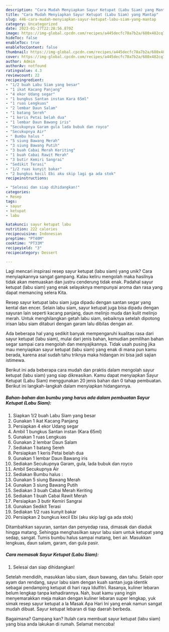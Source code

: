 ```yaml
---
description: "Cara Mudah Menyiapkan Sayur Ketupat (Labu Siam) yang Mantap"
title: "Cara Mudah Menyiapkan Sayur Ketupat (Labu Siam) yang Mantap"
slug: 446-cara-mudah-menyiapkan-sayur-ketupat-labu-siam-yang-mantap
category: Uncategorized
date: 2023-01-27T22:28:56.870Z
image: https://img-global.cpcdn.com/recipes/a445decfc78a7b2a/680x482cq70/sayur-ketupat-labu-siam-foto-resep-utama.jpg
hideToc: false
enableToc: true
enableTocContent: false
thumbnail: https://img-global.cpcdn.com/recipes/a445decfc78a7b2a/680x482cq70/sayur-ketupat-labu-siam-foto-resep-utama.jpg
cover: https://img-global.cpcdn.com/recipes/a445decfc78a7b2a/680x482cq70/sayur-ketupat-labu-siam-foto-resep-utama.jpg
author: Admin
authorAv: notfound
ratingvalue: 4.3
reviewcount: 22
recipeingredient:
- "1/2 buah Labu Siam yang besar"
- "1 ikat Kacang Panjang"
- "4 ekor Udang segar"
- "1 bungkus Santan instan Kara 65ml"
- "1 ruas Lengkuas"
- "2 lembar Daun Salam"
- "1 batang Sereh"
- "1 keris Petai belah dua"
- "1 lembar Daun Bawang iris"
- "Secukupnya Garam gula lada bubuk dan royco"
- "Secukupnya Air"
- " Bumbu halus "
- "5 siung Bawang Merah"
- "3 siung Bawang Putih"
- "3 buah Cabai Merah Keriting"
- "1 buah Cabai Rawit Merah"
- "3 butir Kemiri Sangrai"
- "Sedikit Terasi"
- "1/2 ruas kunyit bakar"
- "2 bungkus kecil Ebi aku skip lagi ga ada stok"
recipeinstructions:

- "Selesai dan siap dihidangkan!"
categories:
- Resep
tags:
- sayur
- ketupat
- labu

katakunci: sayur ketupat labu 
nutrition: 222 calories
recipecuisine: Indonesian
preptime: "PT40M"
cooktime: "PT33M"
recipeyield: "3"
recipecategory: Dessert

---
```





Lagi mencari inspirasi resep sayur ketupat (labu siam) yang unik? Cara menyiapkannya sangat gampang. Kalau keliru mengolah maka hasilnya tidak akan memuaskan dan justru cenderung tidak enak. Padahal sayur ketupat (labu siam) yang enak selayaknya mempunyai aroma dan rasa yang dapat memancing selera Kita.





Resep sayur ketupat labu siam juga dipadu dengan santan segar yang kental dan encer. Selain labu siam, sayur ketupat juga bisa dipadu dengan sayuran lain seperti kacang panjang, daun melinjo muda dan kulit melinjo merah. Untuk menghilangkan getah labu siam, sebaiknya setelah dipotong irisan labu siam ditaburi dengan garam lalu dibilas dengan air.

Ada beberapa hal yang sedikit banyak mempengaruhi kualitas rasa dari sayur ketupat (labu siam), mulai dari jenis bahan, kemudian pemilihan bahan segar sampai cara mengolah dan menyajikannya. Tidak usah pusing jika mau menyiapkan sayur ketupat (labu siam) yang enak di mana pun kamu berada, karena asal sudah tahu triknya maka hidangan ini bisa jadi sajian istimewa.






Berikut ini ada beberapa cara mudah dan praktis dalam mengolah sayur ketupat (labu siam) yang siap dikreasikan. Kamu dapat menyiapkan Sayur Ketupat (Labu Siam) menggunakan 20 jenis bahan dan 0 tahap pembuatan. Berikut ini langkah-langkah dalam menyiapkan hidangannya.

<!--inarticleads1-->

##### Bahan-bahan dan bumbu yang harus ada dalam pembuatan Sayur Ketupat (Labu Siam):

1. Siapkan 1/2 buah Labu Siam yang besar
1. Gunakan 1 ikat Kacang Panjang
1. Persiapkan 4 ekor Udang segar
1. Ambil 1 bungkus Santan instan (Kara 65ml)
1. Gunakan 1 ruas Lengkuas
1. Gunakan 2 lembar Daun Salam
1. Sediakan 1 batang Sereh
1. Persiapkan 1 keris Petai belah dua
1. Gunakan 1 lembar Daun Bawang iris
1. Sediakan Secukupnya Garam, gula, lada bubuk dan royco
1. Ambil Secukupnya Air
1. Sediakan  Bumbu halus :
1. Gunakan 5 siung Bawang Merah
1. Gunakan 3 siung Bawang Putih
1. Sediakan 3 buah Cabai Merah Keriting
1. Sediakan 1 buah Cabai Rawit Merah
1. Persiapkan 3 butir Kemiri Sangrai
1. Gunakan Sedikit Terasi
1. Sediakan 1/2 ruas kunyit bakar
1. Persiapkan 2 bungkus kecil Ebi (aku skip lagi ga ada stok)


Ditambahkan sayuran, santan dan penyedap rasa, dimasak dan diaduk hingga matang. Sehingga menghasilkan sayur labu siam untuk ketupat yang sedap, sangat. Tumis bumbu halus sampai matang, beri air. Masukkan lengkuas, daun salam, garam, dan gula pasir. 

<!--inarticleads2-->

##### Cara memasak Sayur Ketupat (Labu Siam):


1. Selesai dan siap dihidangkan!

Setelah mendidih, masukkan labu siam, daun bawang, dan tahu. Selain opor ayam dan rendang, sayur labu siam dengan kuah santan juga identik sebagai pendamping ketupat di hari raya Idulfitri. Rasanya, kuliner lebaran belum lengkap tanpa kehadirannya. Nah, buat kamu yang ingin menyemarakkan meja makan dengan kuliner lebaran super lengkap, yuk simak resep sayur ketupat a la Masak Apa Hari Ini yang enak namun sangat mudah dibuat. Sayur ketupat lebaran di tiap daerah berbeda. 

Bagaimana? Gampang kan? Itulah cara membuat sayur ketupat (labu siam) yang bisa anda lakukan di rumah. Selamat mencoba!
